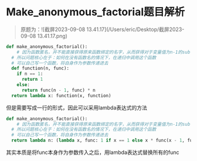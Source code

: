 # Make_anonymous_factorial题目解析
> 原题为：![截屏2023-09-08 13.41.17](/Users/eric/Desktop/截屏2023-09-08 13.41.17.png)

```python
def make_anonymous_factorial():
	# 因为函数匿名，并不能直接获得原来函数绑定的名字，从而获得对于变量值为n-1的sub case的返回值
  # 所以问题核心在于：如何在没有函数名的情况下，在递归中调用这个函数
  # 可以自己写一个函数，将自身作为参数传递进去
  def function(n, func):
    if n == 1:
      return 1
    else:
      return func(n - 1, func) * n
  return lambda x: function(x, function)
```

但是需要写成一行的形式，因此可以采用lambda表达式的方法

```python
def make_anonymous_factorial():
	# 因为函数匿名，并不能直接获得原来函数绑定的名字，从而获得对于变量值为n-1的sub case的返回值
  # 所以问题核心在于：如何在没有函数名的情况下，在递归中调用这个函数
  # 可以自己写一个函数，将自身作为参数传递进去
  return lambda n: (lambda x, func: 1 if x == 1 else x * func(x - 1, func))(n, lambda x, func: 1 if x == 1else x * func(x - 1, func))
```

其实本质是将func本身作为参数传入之后，用lambda表达式替换所有的func